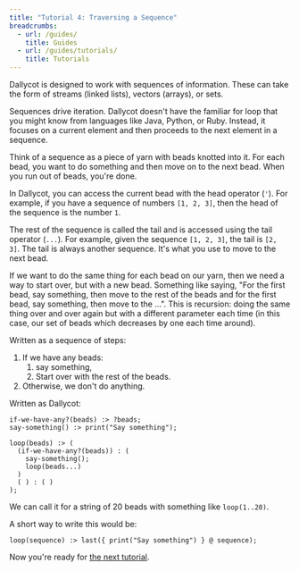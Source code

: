 ```yaml
---
title: "Tutorial 4: Traversing a Sequence"
breadcrumbs:
  - url: /guides/
    title: Guides
  - url: /guides/tutorials/
    title: Tutorials
---
```


Dallycot is designed to work with sequences of information. These can take the form of streams (linked lists), vectors (arrays), or sets.

Sequences drive iteration. Dallycot doesn't have the familiar for loop that you might know from languages like Java, Python, or Ruby. Instead, it focuses on a current element and then proceeds to the next element in a sequence.

Think of a sequence as a piece of yarn with beads knotted into it. For each bead, you want to do something and then move on to the next bead. When you run out of beads, you're done.

In Dallycot, you can access the current bead with the head operator (`'`). For example, if you have a sequence of numbers `[1, 2, 3]`, then the head of the sequence is the number `1`.

The rest of the sequence is called the tail and is accessed using the tail operator (`...`). For example, given the sequence `[1, 2, 3]`, the tail is `[2, 3]`. The tail is always another sequence. It's what you use to move to the next bead.

If we want to do the same thing for each bead on our yarn, then we need a way to start over, but with a new bead. Something like saying, "For the first bead, say something, then move to the rest of the beads and for the first bead, say something, then move to the ...". This is recursion: doing the same thing over and over again but with a different parameter each time (in this case, our set of beads which decreases by one each time around).

Written as a sequence of steps:

1. If we have any beads:
   1. say something,
   3. Start over with the rest of the beads.
2. Otherwise, we don't do anything.

Written as Dallycot:

```
if-we-have-any?(beads) :> ?beads;
say-something() :> print("Say something");

loop(beads) :> (
  (if-we-have-any?(beads)) : (
    say-something();
    loop(beads...)
  )
  ( ) : ( )
);
```

We can call it for a string of 20 beads with something like `loop(1..20)`.

A short way to write this would be:

```
loop(sequence) :> last({ print("Say something") } @ sequence);
```

Now you're ready for [the next tutorial](/guides/tutorials/tutorial-5/).
